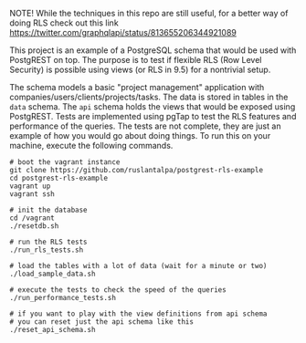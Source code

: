 NOTE!
While the techniques in this repo are still useful, for a better way of doing RLS check out this link
https://twitter.com/graphqlapi/status/813655206344921089


This project is an example of a PostgreSQL schema that would be used with PostgREST on top.
The purpose is to test if flexible RLS (Row Level Security) is possible using views (or RLS in 9.5) for a nontrivial setup.

The schema models a basic "project management" application with companies/users/clients/projects/tasks.
The data is stored in tables in the `data` schema. The `api` schema holds the views that would be exposed using PostgREST. Tests are implemented using pgTap to test the RLS features and performance of the queries. The tests are not complete, they are just an example of how you would go about doing things.
To run this on your machine, execute the following commands.
```
# boot the vagrant instance
git clone https://github.com/ruslantalpa/postgrest-rls-example
cd postgrest-rls-example
vagrant up
vagrant ssh

# init the database
cd /vagrant
./resetdb.sh

# run the RLS tests
./run_rls_tests.sh

# load the tables with a lot of data (wait for a minute or two)
./load_sample_data.sh

# execute the tests to check the speed of the queries
./run_performance_tests.sh

# if you want to play with the view definitions from api schema
# you can reset just the api schema like this
./reset_api_schema.sh
```
